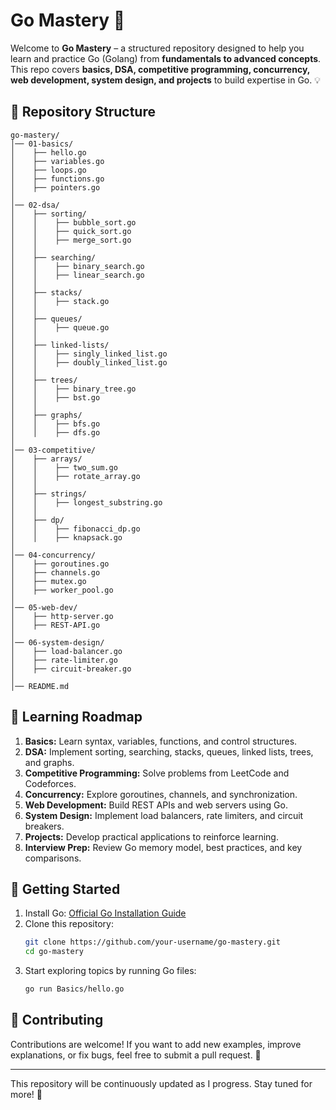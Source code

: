 # Go Mastery 🚀

Welcome to **Go Mastery** – a structured repository designed to help you learn and practice Go (Golang) from **fundamentals to advanced concepts**. This repo covers **basics, DSA, competitive programming, concurrency, web development, system design, and projects** to build expertise in Go. 💡

## 📂 Repository Structure
```
go-mastery/
│── 01-basics/             
│    ├── hello.go
│    ├── variables.go
│    ├── loops.go
│    ├── functions.go
│    ├── pointers.go
│
│── 02-dsa/                
│    ├── sorting/
│    │    ├── bubble_sort.go
│    │    ├── quick_sort.go
│    │    ├── merge_sort.go
│    │
│    ├── searching/
│    │    ├── binary_search.go
│    │    ├── linear_search.go
│    │
│    ├── stacks/
│    │    ├── stack.go
│    │
│    ├── queues/
│    │    ├── queue.go
│    │
│    ├── linked-lists/
│    │    ├── singly_linked_list.go
│    │    ├── doubly_linked_list.go
│    │
│    ├── trees/
│    │    ├── binary_tree.go
│    │    ├── bst.go
│    │
│    ├── graphs/
│    │    ├── bfs.go
│    │    ├── dfs.go
│
│── 03-competitive/         
│    ├── arrays/
│    │    ├── two_sum.go
│    │    ├── rotate_array.go
│    │
│    ├── strings/
│    │    ├── longest_substring.go
│    │
│    ├── dp/
│    │    ├── fibonacci_dp.go
│    │    ├── knapsack.go
│
│── 04-concurrency/         
│    ├── goroutines.go
│    ├── channels.go
│    ├── mutex.go
│    ├── worker_pool.go
│
│── 05-web-dev/             
│    ├── http-server.go
│    ├── REST-API.go
│
│── 06-system-design/       
│    ├── load-balancer.go
│    ├── rate-limiter.go
│    ├── circuit-breaker.go
│
│── README.md               
```

## 🚀 Learning Roadmap
1. **Basics:** Learn syntax, variables, functions, and control structures.
2. **DSA:** Implement sorting, searching, stacks, queues, linked lists, trees, and graphs.
3. **Competitive Programming:** Solve problems from LeetCode and Codeforces.
4. **Concurrency:** Explore goroutines, channels, and synchronization.
5. **Web Development:** Build REST APIs and web servers using Go.
6. **System Design:** Implement load balancers, rate limiters, and circuit breakers.
7. **Projects:** Develop practical applications to reinforce learning.
8. **Interview Prep:** Review Go memory model, best practices, and key comparisons.

## 🔧 Getting Started
1. Install Go: [Official Go Installation Guide](https://golang.org/doc/install)
2. Clone this repository:
   ```sh
   git clone https://github.com/your-username/go-mastery.git
   cd go-mastery
   ```
3. Start exploring topics by running Go files:
   ```sh
   go run Basics/hello.go
   ```

## 📌 Contributing
Contributions are welcome! If you want to add new examples, improve explanations, or fix bugs, feel free to submit a pull request. 🙌

---
This repository will be continuously updated as I progress. Stay tuned for more! 🚀

